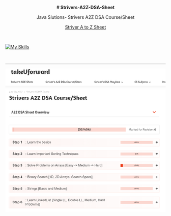 <p align="center"> <b># Strivers-A2Z-DSA-Sheet</b> </p>
<p align="center">Java Slutions- Strivers A2Z DSA Course/Sheet</p>
<p align="center"><a href="https://takeuforward.org/strivers-a2z-dsa-course/strivers-a2z-dsa-course-sheet-2/" target="_blank">Striver A to Z Sheet</a></p><br>
<p align="center">
  
  [![My Skills](https://skillicons.dev/icons?i=java,&theme=light)](https://skillicons.dev)</p><br><hr>
  
<img src="./striver.png" align="center">
